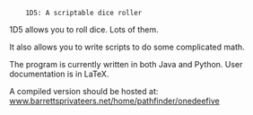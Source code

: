 		1D5: A scriptable dice roller
1D5 allows you to roll dice. Lots of them.

It also allows you to write scripts to do some
complicated math.

The program is currently written in both Java and Python.
User documentation is in LaTeX.

A compiled version should be hosted at:
www.barrettsprivateers.net/home/pathfinder/onedeefive
